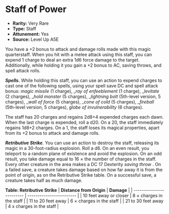 
# Staff of Power

* **Rarity:** Very Rare
* **Type:** Staff
* **Attunement:** Yes
* **Source:** Level Up A5E


You have a +2 bonus to attack and damage rolls made with this magic quarterstaff. When you hit with a melee attack using this staff, you can expend 1 charge to deal an extra 1d6 force damage to the target. Additionally, while holding it you gain a +2 bonus to AC, saving throws, and spell attack rolls.

**_Spells._** While holding this staff, you can use an action to expend charges to cast one of the following spells, using your spell save DC and spell attack bonus: _magic missile_  (1 charge), __ray of enfeeblement_ (1 charge), __levitate_  (2 charges), __hold monster_ (5 charges), __lightning bolt_  (5th-level version, 5 charges), __wall of force_  (5 charges), __cone of cold_  (5 charges), __fireball_  (5th-level version, 5 charges), _globe of invulnerability_  (6 charges).

The staff has 20 charges and regains 2d8+4 expended charges each dawn. When the last charge is expended, roll a d20\. On a 20, the staff immediately regains 1d8+2 charges. On a 1, the staff loses its magical properties, apart from its +2 bonus to attack and damage rolls.

_**Retributive Strike**._ You can use an action to destroy the staff, releasing its magic in a 30-foot-radius explosion. Roll a d6\. On an even result, you teleport to a random plane of existence and avoid the explosion. On an odd result, you take damage equal to 16 × the number of charges in the staff. Every other creature in the area makes a DC 17 Dexterity _saving throw_ . On a failed save, a creature takes damage based on how far away it is from the point of origin, as on the Retributive Strike table. On a successful save, a creature takes half as much damage.

__**Table: Retributive Strike**__
| **Distance from Origin** | **Damage**               |
| ------------------------ | ------------------------ |
| 10 feet away or closer   | 8 × charges in the staff |
| 11 to 20 feet away       | 6 × charges in the staff |
| 21 to 30 feet away       | 4 x charges in the staff |
